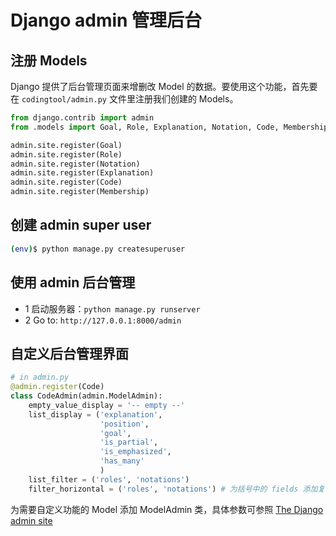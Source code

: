 # Django admin 管理后台

## 注册 Models

Django 提供了后台管理页面来增删改 Model 的数据。要使用这个功能，首先要在 `codingtool/admin.py` 文件里注册我们创建的 Models。

```python
from django.contrib import admin
from .models import Goal, Role, Explanation, Notation, Code, Membership

admin.site.register(Goal)
admin.site.register(Role)
admin.site.register(Notation)
admin.site.register(Explanation)
admin.site.register(Code)
admin.site.register(Membership)
```

## 创建 admin super user

```bash
(env)$ python manage.py createsuperuser
```

## 使用 admin 后台管理

+ 1 启动服务器：`python manage.py runserver`
+ 2 Go to: `http://127.0.0.1:8000/admin`

## 自定义后台管理界面

```python
# in admin.py
@admin.register(Code)
class CodeAdmin(admin.ModelAdmin):
    empty_value_display = '-- empty --'
    list_display = ('explanation',
                    'position',
                    'goal',
                    'is_partial',
                    'is_emphasized',
                    'has_many'
                    )
    list_filter = ('roles', 'notations')
    filter_horizontal = ('roles', 'notations') # 为括号中的 fields 添加复选效果
```

为需要自定义功能的 Model 添加 ModelAdmin 类，具体参数可参照 [The Django admin site](https://docs.djangoproject.com/en/1.10/ref/contrib/admin/#django.contrib.admin.ModelAdmin.filter_vertical)
